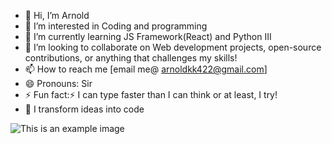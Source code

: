 - 👋 Hi, I’m Arnold
- 👀 I’m interested in Coding and programming
- 🌱 I’m currently learning JS Framework(React) and Python III
- 💞️ I’m looking to collaborate on Web development projects, open-source contributions, or anything that challenges my skills!
- 📫 How to reach me [email me@ arnoldkk422@gmail.com] 
- 😄 Pronouns: Sir
- ⚡ Fun fact:⚡ I can type faster than I can think or at least, I try!
- 👑 I transform ideas into code

<!---
nianod/nianod is a ✨ special ✨ repository because its `README.md` (this file) appears on your GitHub profile.
You can click the Preview link to take a look at your changes.
--->
![This is an example image](![458aedab12f6c5443e79ae76e1ef0b57](https://github.com/user-attachments/assets/aa9bff37-69f9-410b-9935-0e9fa4d9a8fd)
)
